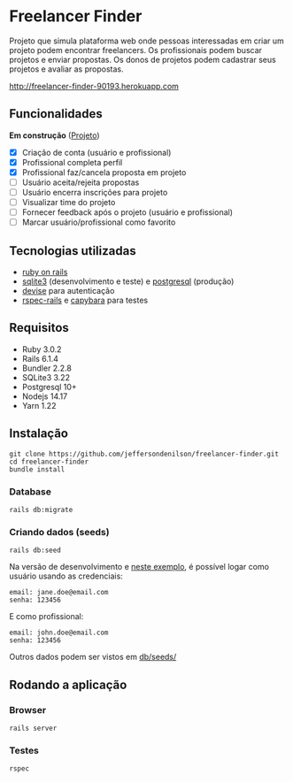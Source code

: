 # Freelancer Finder

Projeto que simula plataforma web onde pessoas interessadas em criar um projeto podem encontrar freelancers. Os profissionais podem buscar projetos e enviar propostas. Os donos de projetos podem cadastrar seus projetos e avaliar as propostas.

http://freelancer-finder-90193.herokuapp.com

## Funcionalidades

**Em construção** ([Projeto](https://github.com/jeffersondenilson/freelancer-finder/projects/1))

- [x] Criação de conta (usuário e profissional)
- [x] Profissional completa perfil
- [x] Profissional faz/cancela proposta em projeto
- [ ] Usuário aceita/rejeita propostas
- [ ] Usuário encerra inscrições para projeto
- [ ] Visualizar time do projeto
- [ ] Fornecer feedback após o projeto (usuário e profissional)
- [ ] Marcar usuário/profissional como favorito

## Tecnologias utilizadas

- [ruby on rails](https://rubyonrails.org)
- [sqlite3](https://github.com/sparklemotion/sqlite3-ruby) (desenvolvimento e teste) e [postgresql](https://github.com/ged/ruby-pg) (produção)
- [devise](https://github.com/heartcombo/devise) para autenticação
- [rspec-rails](https://github.com/rspec/rspec-rails) e [capybara](http://teamcapybara.github.io/capybara/) para testes

## Requisitos

- Ruby 3.0.2
- Rails 6.1.4
- Bundler 2.2.8
- SQLite3 3.22
- Postgresql 10+
- Nodejs 14.17
- Yarn 1.22

## Instalação

```
git clone https://github.com/jeffersondenilson/freelancer-finder.git
cd freelancer-finder
bundle install
```

### Database

```
rails db:migrate
```

### Criando dados (seeds)

```
rails db:seed
```

Na versão de desenvolvimento e [neste exemplo](http://freelancer-finder-90193.herokuapp.com), é possível logar como usuário usando as credenciais:

```
email: jane.doe@email.com
senha: 123456
```

E como profissional:

```
email: john.doe@email.com
senha: 123456
```

Outros dados podem ser vistos em [db/seeds/](db/seeds/)

## Rodando a aplicação

### Browser

```
rails server
```

### Testes

```
rspec
```
